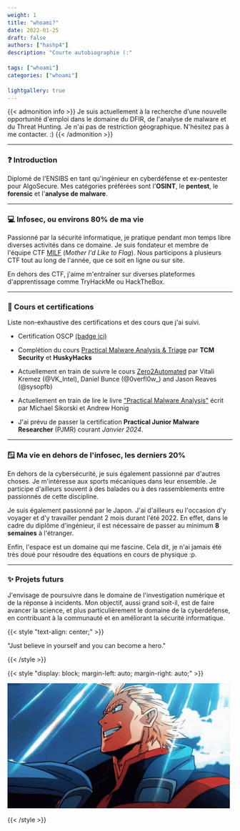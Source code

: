 ```yaml
---
weight: 1
title: "whoami?"
date: 2022-01-25
draft: false
authors: ["hashp4"]
description: "Courte autobiographie (:"

tags: ["whoami"]
categories: ["whoami"]

lightgallery: true
---
```


{{< admonition info >}}
Je suis actuellement à la recherche d'une nouvelle opportunité d'emploi dans le domaine du DFIR, de l'analyse de malware et du Threat Hunting. Je n'ai pas de restriction géographique. N'hésitez pas à me contacter. :) 
{{< /admonition >}}

---

### ❓ Introduction
Diplomé de l'ENSIBS en tant qu'ingénieur en cyberdéfense et ex-pentester pour AlgoSecure. Mes catégories préférées sont l'**OSINT**, le **pentest**, le **forensic** et l'**analyse de malware**.

---

### 💻 Infosec, ou environs 80% de ma vie
Passionné par la sécurité informatique, je pratique pendant mon temps libre diverses activités dans ce domaine. Je suis fondateur et membre de l'équipe CTF [MILF](https://milfctf.com/) (*Mother I'd Like to Flag*). Nous participons à plusieurs CTF tout au long de l'année, que ce soit en ligne ou sur site. 

En dehors des CTF, j'aime m'entraîner sur diverses plateformes d'apprentissage comme TryHackMe ou HackTheBox.

---

### 🏅 Cours et certifications
Liste non-exhaustive des certifications et des cours que j'ai suivi.

- Certification OSCP [(badge ici)](https://www.credential.net/a54e0af8-07ca-48bb-96ff-f757913e1bb8#gs.39qnkb)
- Complétion du cours [Practical Malware Analysis & Triage](https://academy.tcm-sec.com/p/practical-malware-analysis-triage) par **TCM Security** et **HuskyHacks**

- Actuellement en train de suivre le cours [Zero2Automated](https://courses.zero2auto.com/) par Vitali Kremez (@VK_Intel), Daniel Bunce (@0verfl0w_) and Jason Reaves (@sysopfb)
- Actuellement en train de lire le livre ["Practical Malware Analysis"](https://www.amazon.com/Practical-Malware-Analysis-Hands-Dissecting/dp/1593272901) écrit par Michael Sikorski et Andrew Honig

- J'ai prévu de passer la certification **Practical Junior Malware Researcher** (PJMR) courant *Janvier 2024*.

---

### 🪟 Ma vie en dehors de l'infosec, les derniers 20%
En dehors de la cybersécurité, je suis également passionné par d'autres choses. Je m'intéresse aux sports mécaniques dans leur ensemble. Je participe d'ailleurs souvent à des balades ou à des rassemblements entre passionnés de cette discipline. 

Je suis également passionné par le Japon. J'ai d'ailleurs eu l'occasion d'y voyager et d'y travailler pendant 2 mois durant l'été 2022. En effet, dans le cadre du diplôme d'ingénieur, il est nécessaire de passer au minimum **8 semaines** à l'étranger.

Enfin, l'espace est un domaine qui me fascine. Cela dit, je n'ai jamais été très doué pour résoudre des équations en cours de physique :p.

---

### ✨ Projets futurs
J'envisage de poursuivre dans le domaine de l'investigation numérique et de la réponse à incidents. Mon objectif, aussi grand soit-il, est de faire avancer la science, et plus particulièrement le domaine de la cyberdéfense, en contribuant à la communauté et en améliorant la sécurité informatique. 

{{< style "text-align: center;" >}}

"Just believe in yourself and you can become a hero."

{{< /style >}}

{{< style "display: block; margin-left: auto; margin-right: auto;" >}}

![](all-might.gif)

{{< /style >}}
